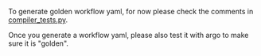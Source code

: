 To generate golden workflow yaml, for now please check the comments in [compiler_tests.py](../compiler_tests.py).

Once you generate a workflow yaml, please also test it with argo to make sure it is "golden".
